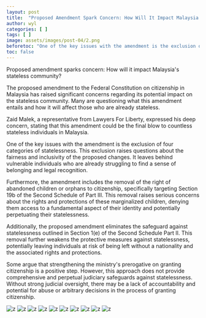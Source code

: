 ```yaml
---
layout: post
title:  "Proposed Amendment Spark Concern: How Will It Impact Malaysia's stateless Community?"
author: wyl
categories: [ ]
tags: [ ]
image: assets/images/post-04/2.png
beforetoc: "One of the key issues with the amendment is the exclusion of four categories of statelessness. This exclusion raises questions about the fairness and inclusivity of the proposed changes."
toc: false
---
```


Proposed amendment sparks concern: How will it impact Malaysia's stateless community? 

The proposed amendment to the Federal Constitution on citizenship in Malaysia has raised significant concerns regarding its potential impact on the stateless community. Many are questioning what this amendment entails and how it will affect those who are already stateless.

Zaid Malek, a representative from Lawyers For Liberty, expressed his deep concern, stating that this amendment could be the final blow to countless stateless individuals in Malaysia. 

One of the key issues with the amendment is the exclusion of four categories of statelessness. This exclusion raises questions about the fairness and inclusivity of the proposed changes. It leaves behind vulnerable individuals who are already struggling to find a sense of belonging and legal recognition.

Furthermore, the amendment includes the removal of the right of abandoned children or orphans to citizenship, specifically targeting Section 19b of the Second Schedule of Part III. This removal raises serious concerns about the rights and protections of these marginalized children, denying them access to a fundamental aspect of their identity and potentially perpetuating their statelessness.

Additionally, the proposed amendment eliminates the safeguard against statelessness outlined in Section 1(e) of the Second Schedule Part II. This removal further weakens the protective measures against statelessness, potentially leaving individuals at risk of being left without a nationality and the associated rights and protections.

Some argue that strengthening the ministry's prerogative on granting citizenship is a positive step. However, this approach does not provide comprehensive and perpetual judiciary safeguards against statelessness. Without strong judicial oversight, there may be a lack of accountability and potential for abuse or arbitrary decisions in the process of granting citizenship.

![z](/assets/images/post-04/2.png "z")
![z](/assets/images/post-04/3.png "z")
![z](/assets/images/post-04/4.png "z")
![z](/assets/images/post-04/5.png "z")
![z](/assets/images/post-04/6.png "z")
![z](/assets/images/post-04/7.png "z")
![z](/assets/images/post-04/8.png "z")
![z](/assets/images/post-04/9.png "z")
![z](/assets/images/post-04/10.png "z")
![z](/assets/images/post-04/11.png "z")
